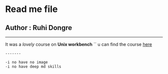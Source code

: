 # Read me file
## Author : Ruhi Dongre
------

It was a *lovely* course on **Unix workbench**
``
u can find the course [here](https://www.coursera.org/learn/unix/supplement)
```
-------

-i no have no image
-i no have deep md skills
